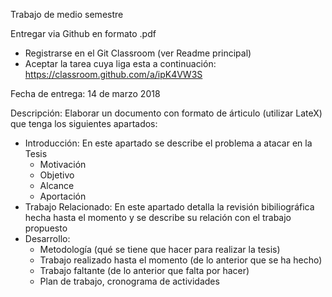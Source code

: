 Trabajo de medio semestre

Entregar via Github en formato .pdf
  - Registrarse en el Git Classroom (ver Readme principal)
  - Aceptar la tarea cuya liga esta a continuación:
  https://classroom.github.com/a/ipK4VW3S

Fecha de entrega: 14 de marzo 2018

Descripción:
Elaborar un documento con formato de árticulo (utilizar LateX) que tenga los siguientes apartados:

* Introducción: En este apartado se describe el problema a atacar en la Tesis
  - Motivación
  - Objetivo
  - Alcance
  - Aportación
* Trabajo Relacionado: En este apartado detalla la revisión bibiliográfica hecha hasta el momento y se describe su relación con el trabajo propuesto
* Desarrollo:
    - Metodología (qué se tiene que hacer para realizar la tesis)
    - Trabajo realizado hasta el momento (de lo anterior que se ha hecho)
    - Trabajo faltante (de lo anterior que falta por hacer)
    - Plan de trabajo, cronograma de actividades
